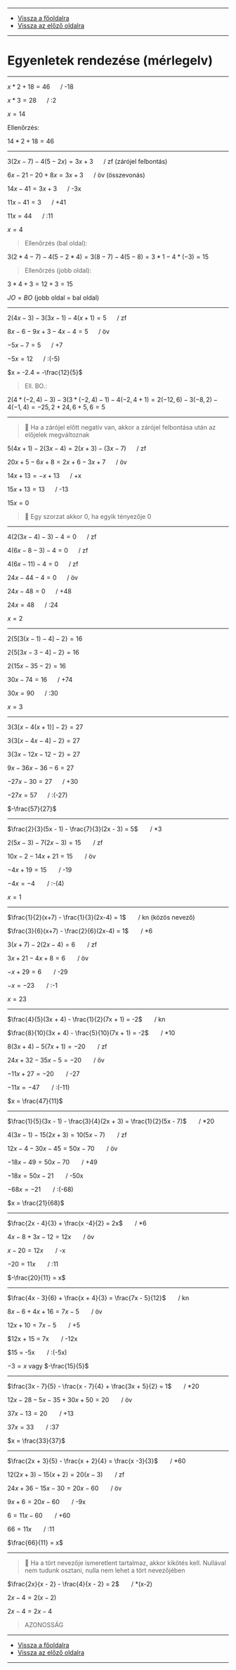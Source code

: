 
---

- [Vissza a főoldalra](../../../../README.md)
- [Vissza az előző oldalra](../matematika.md)

---

# Egyenletek rendezése (mérlegelv)

---

$x*2+18 = 46$&nbsp;&nbsp;&nbsp;&nbsp;&nbsp;&nbsp;/ -18

$x*3=28$&nbsp;&nbsp;&nbsp;&nbsp;&nbsp;&nbsp;/ :2

$x = 14$


Ellenőrzés:

$14*2+18=46$

---

$3(2x-7)-4(5-2x) = 3x+3$&nbsp;&nbsp;&nbsp;&nbsp;&nbsp;&nbsp;/ zf (zárójel felbontás)

$6x-21-20+8x = 3x+3$&nbsp;&nbsp;&nbsp;&nbsp;&nbsp;&nbsp;/ öv (összevonás)

$14x-41 = 3x+3$&nbsp;&nbsp;&nbsp;&nbsp;&nbsp;&nbsp;/ -3x

$11x-41 = 3$&nbsp;&nbsp;&nbsp;&nbsp;&nbsp;&nbsp;/ +41

$11x = 44$&nbsp;&nbsp;&nbsp;&nbsp;&nbsp;&nbsp;/ :11

$x = 4$

> Ellenőrzés (bal oldal):

$3(2*4-7)-4(5-2*4) = 3(8-7)-4(5-8) = 3*1-4*(-3) = 15$

> Ellenőrzés (jobb oldal):

$3*4+3= 12+3 = 15$

$JO=BO$ (jobb oldal = bal oldal)

---

$2(4x-3)-3(3x-1)-4(x+1) = 5$&nbsp;&nbsp;&nbsp;&nbsp;&nbsp;&nbsp;/ zf

$8x-6-9x+3-4x-4 = 5$&nbsp;&nbsp;&nbsp;&nbsp;&nbsp;&nbsp;/ öv

$-5x-7 = 5$&nbsp;&nbsp;&nbsp;&nbsp;&nbsp;&nbsp;/ +7

$-5x = 12$&nbsp;&nbsp;&nbsp;&nbsp;&nbsp;&nbsp;/ :(-5)

$x = -2.4 = -\frac{12}{5}$

> Ell. BO.:

$2(4*(-2,4)-3)-3(3*(-2,4)-1)-4(-2,4+1) = 2(-12,6)-3(-8,2)-4(-1,4) = -25,2+24,6+5,6 = 5$

---

> :memo: Ha a zárójel előtt negatív van, akkor a zárójel felbontása után az előjelek megváltoznak

$5(4x+1)-2(3x-4) = 2(x+3)-(3x-7)$&nbsp;&nbsp;&nbsp;&nbsp;&nbsp;&nbsp;/ zf

$20x+5-6x+8 = 2x+6-3x+7$&nbsp;&nbsp;&nbsp;&nbsp;&nbsp;&nbsp;/ öv

$14x + 13 = -x+13$&nbsp;&nbsp;&nbsp;&nbsp;&nbsp;&nbsp;/ +x

$15x + 13 = 13$&nbsp;&nbsp;&nbsp;&nbsp;&nbsp;&nbsp;/ -13

$15x = 0$

> :memo: Egy szorzat akkor 0, ha egyik tényezője 0

---

$4(2(3x-4)-3)-4 = 0$&nbsp;&nbsp;&nbsp;&nbsp;&nbsp;&nbsp;/ zf

$4(6x-8-3)-4 = 0$&nbsp;&nbsp;&nbsp;&nbsp;&nbsp;&nbsp;/ zf

$4(6x-11)-4 = 0$&nbsp;&nbsp;&nbsp;&nbsp;&nbsp;&nbsp;/ zf

$24x-44-4 = 0$&nbsp;&nbsp;&nbsp;&nbsp;&nbsp;&nbsp;/ öv

$24x-48 = 0$&nbsp;&nbsp;&nbsp;&nbsp;&nbsp;&nbsp;/ +48

$24x = 48$&nbsp;&nbsp;&nbsp;&nbsp;&nbsp;&nbsp;/ :24

$x = 2$

---

$2\{5[3(x-1)-4]-2\} = 16$

$2\{5[3x-3-4]-2\} = 16$

$2\{15x-35-2\} = 16$

$30x-74 = 16$&nbsp;&nbsp;&nbsp;&nbsp;&nbsp;&nbsp;/ +74

$30x = 90$&nbsp;&nbsp;&nbsp;&nbsp;&nbsp;&nbsp;/ :30

$x = 3$

---

$3\{3[x-4(x+1)]-2\} = 27$

$3\{3[x-4x-4]-2\} = 27$

$3\{3x-12x-12-2\} = 27$

$9x-36x-36-6 = 27$

$-27x-30 = 27$&nbsp;&nbsp;&nbsp;&nbsp;&nbsp;&nbsp;/ +30

$-27x = 57$&nbsp;&nbsp;&nbsp;&nbsp;&nbsp;&nbsp;/ :(-27)

$-\frac{57}{27}$

---

$\frac{2}{3}(5x - 1) - \frac{7}{3}(2x - 3) = 5$&nbsp;&nbsp;&nbsp;&nbsp;&nbsp;&nbsp; / *3

$2(5x - 3) - 7(2x - 3) = 15$&nbsp;&nbsp;&nbsp;&nbsp;&nbsp;&nbsp; / zf

$10x-2-14x+21 = 15$&nbsp;&nbsp;&nbsp;&nbsp;&nbsp;&nbsp; / öv

$-4x+19 = 15$&nbsp;&nbsp;&nbsp;&nbsp;&nbsp;&nbsp; / -19

$-4x = -4$&nbsp;&nbsp;&nbsp;&nbsp;&nbsp;&nbsp; / :-(4)

$x = 1$

---

$\frac{1}{2}(x+7) - \frac{1}{3}(2x-4) = 1$&nbsp;&nbsp;&nbsp;&nbsp;&nbsp;&nbsp; / kn (közös nevező)

$\frac{3}{6}(x+7) - \frac{2}{6}(2x-4) = 1$&nbsp;&nbsp;&nbsp;&nbsp;&nbsp;&nbsp; / *6

$3(x+7)-2(2x-4) = 6$&nbsp;&nbsp;&nbsp;&nbsp;&nbsp;&nbsp; / zf

$3x+21-4x+8 = 6$&nbsp;&nbsp;&nbsp;&nbsp;&nbsp;&nbsp; / öv

$-x+29 = 6$&nbsp;&nbsp;&nbsp;&nbsp;&nbsp;&nbsp; / -29

$-x = -23$&nbsp;&nbsp;&nbsp;&nbsp;&nbsp;&nbsp; / :-1

$x = 23$

---

$\frac{4}{5}(3x + 4) - \frac{1}{2}(7x + 1) = -2$&nbsp;&nbsp;&nbsp;&nbsp;&nbsp;&nbsp; / kn

$\frac{8}{10}(3x + 4) - \frac{5}{10}(7x + 1) = -2$&nbsp;&nbsp;&nbsp;&nbsp;&nbsp;&nbsp; / *10

$8(3x+4)-5(7x+1) = -20$&nbsp;&nbsp;&nbsp;&nbsp;&nbsp;&nbsp; / zf

$24x+32-35x-5 = -20$&nbsp;&nbsp;&nbsp;&nbsp;&nbsp;&nbsp; / őv

$-11x+27 = -20$&nbsp;&nbsp;&nbsp;&nbsp;&nbsp;&nbsp; / -27

$-11x = -47$&nbsp;&nbsp;&nbsp;&nbsp;&nbsp;&nbsp; / :(-11)

$x = \frac{47}{11}$

---

$\frac{1}{5}(3x - 1) - \frac{3}{4}(2x + 3) = \frac{1}{2}(5x - 7)$&nbsp;&nbsp;&nbsp;&nbsp;&nbsp;&nbsp; / *20

$4(3x-1)-15(2x+3) = 10(5x-7)$&nbsp;&nbsp;&nbsp;&nbsp;&nbsp;&nbsp; / zf

$12x-4-30x-45 = 50x-70$&nbsp;&nbsp;&nbsp;&nbsp;&nbsp;&nbsp; / öv

$-18x-49 = 50x-70$&nbsp;&nbsp;&nbsp;&nbsp;&nbsp;&nbsp; / +49

$-18x = 50x-21$&nbsp;&nbsp;&nbsp;&nbsp;&nbsp;&nbsp; / -50x

$-68x = -21$&nbsp;&nbsp;&nbsp;&nbsp;&nbsp;&nbsp; / :(-68)

$x = \frac{21}{68}$

---

$\frac{2x - 4}{3} + \frac{x -4}{2} = 2x$&nbsp;&nbsp;&nbsp;&nbsp;&nbsp;&nbsp; / *6

$4x-8+3x-12 = 12x$&nbsp;&nbsp;&nbsp;&nbsp;&nbsp;&nbsp; / öv

$x-20 = 12x$&nbsp;&nbsp;&nbsp;&nbsp;&nbsp;&nbsp; / -x

$-20 = 11x$&nbsp;&nbsp;&nbsp;&nbsp;&nbsp;&nbsp; / :11

$-\frac{20}{11} = x$

---

$\frac{4x - 3}{6} + \frac{x + 4}{3} = \frac{7x - 5}{12}$&nbsp;&nbsp;&nbsp;&nbsp;&nbsp;&nbsp; / kn

$8x -6 + 4x + 16 = 7x - 5$&nbsp;&nbsp;&nbsp;&nbsp;&nbsp;&nbsp; / öv

$12x + 10 = 7x - 5$&nbsp;&nbsp;&nbsp;&nbsp;&nbsp;&nbsp; / +5

$12x + 15 = 7x&nbsp;&nbsp;&nbsp;&nbsp;&nbsp;&nbsp; / -12x

$15 = -5x&nbsp;&nbsp;&nbsp;&nbsp;&nbsp;&nbsp; / :(-5x)

$-3 = x$ vagy $-\frac{15}{5}$

---

$\frac{3x - 7}{5} - \frac{x - 7}{4} + \frac{3x + 5}{2} = 1$&nbsp;&nbsp;&nbsp;&nbsp;&nbsp;&nbsp; / *20

$12x - 28 -5x -35 + 30x + 50 = 20$&nbsp;&nbsp;&nbsp;&nbsp;&nbsp;&nbsp; / öv

$37x - 13 = 20$&nbsp;&nbsp;&nbsp;&nbsp;&nbsp;&nbsp; / +13

$37x = 33$&nbsp;&nbsp;&nbsp;&nbsp;&nbsp;&nbsp; / :37

$x = \frac{33}{37}$

---

$\frac{2x + 3}{5} - \frac{x + 2}{4} = \frac{x -3}{3}$&nbsp;&nbsp;&nbsp;&nbsp;&nbsp;&nbsp; / *60

$12(2x + 3) - 15(x + 2) = 20(x - 3)$&nbsp;&nbsp;&nbsp;&nbsp;&nbsp;&nbsp; / zf

$24x + 36 - 15x - 30 = 20x - 60$&nbsp;&nbsp;&nbsp;&nbsp;&nbsp;&nbsp; / öv

$9x + 6 = 20x - 60$&nbsp;&nbsp;&nbsp;&nbsp;&nbsp;&nbsp; / -9x

$6 = 11x - 60$&nbsp;&nbsp;&nbsp;&nbsp;&nbsp;&nbsp; / +60

$66 = 11x$&nbsp;&nbsp;&nbsp;&nbsp;&nbsp;&nbsp; / :11

$\frac{66}{11} = x$

---

> :memo: Ha a tört nevezője ismeretlent tartalmaz, akkor kikötés kell. Nullával nem tudunk osztani, nulla nem lehet a tört nevezőjében

$\frac{2x}{x - 2} - \frac{4}{x - 2} = 2$&nbsp;&nbsp;&nbsp;&nbsp;&nbsp;&nbsp; / *(x-2)

$2x - 4 = 2(x-2)$

$2x - 4 = 2x - 4$

> AZONOSSÁG

<!--
$\umathbb{A}$

$\rmathbb{A}$

$\fmathbb{A}$
-->

---

- [Vissza a főoldalra](../../../../README.md)
- [Vissza az előző oldalra](../matematika.md)

---